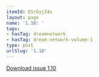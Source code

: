```yaml
---
itemId: ESrDyjZ4x
layout: page
name: '1.10: '
tags:
- hasTag: dreamnetwork
- hasTag: dream-network-volume-1
type: post
urlSlug: '1.10'
---
```

<a href="files/pdfs/Volume_1/1.10_Fusion_Volume_1_No._10_of_The_Dream_Network_Bulletin.pdf" download="">Download issue 1.10</a>